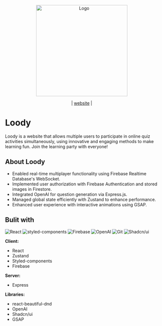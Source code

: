<div align="center">
  <img src="https://i.imgur.com/tZYNqgb.png" alt="Logo" width="300">

  <p>
    <!-- <a href="https://github.com/melody-ing/Loody.git">About</a> -->
    |
    <a href="https://loody.site/">website</a>
    |
    <!-- <a href="m9930716@gmail.com">Contact</a> -->
  </p>
</div>

# Loody

Loody is a website that allows multiple users to participate in online quiz activities simultaneously, using innovative and engaging methods to make learning fun. Join the learning party with everyone!

## About Loody

- Enabled real-time multiplayer functionality using Firebase Realtime Database's WebSocket.
- Implemented user authorization with Firebase Authentication and stored images in Firestore.
- Integrated OpenAI for question generation via Express.js.
- Managed global state efficiently with Zustand to enhance performance.
- Enhanced user experience with interactive animations using GSAP.

## Bulit with

![React](https://camo.githubusercontent.com/3babc94d778f96441b3a66615fb5ee88c6ed04f174ed49b04df92b071a7d0e80/68747470733a2f2f696d672e736869656c64732e696f2f62616467652f72656163742d2532333230323332612e7376673f7374796c653d666f722d7468652d6261646765266c6f676f3d7265616374266c6f676f436f6c6f723d253233363144414642)
![styled-components](https://img.shields.io/badge/STYLED--COMPONENTS-ffca28?style=for-the-badge&logo=styledcomponents&logoColor=white&color=%2338b2ac)
![Firebase](https://camo.githubusercontent.com/f34df100c34fada6dbfa7768b87a078ebbeeb932cbba71916f3f9e35e3107156/68747470733a2f2f696d672e736869656c64732e696f2f62616467652f66697265626173652d6666636132383f7374796c653d666f722d7468652d6261646765266c6f676f3d6669726562617365266c6f676f436f6c6f723d626c61636b)
![OpenAI](https://img.shields.io/badge/OpenAI-412991.svg?style=for-the-badge&logo=OpenAI&logoColor=white)
![Git](https://camo.githubusercontent.com/3d768e26ac10ba994a60ed19acd487895cc43a9cdd43e9305c2408b93136234d/68747470733a2f2f696d672e736869656c64732e696f2f62616467652f6769742d2532334630353033332e7376673f7374796c653d666f722d7468652d6261646765266c6f676f3d676974266c6f676f436f6c6f723d7768697465)
![Shadcn/ui](https://img.shields.io/badge/shadcn/ui-000000.svg?style=for-the-badge&logo=shadcn/ui&logoColor=white)

**Client:**

- React
- Zustand
- Styled-components
- Firebase

**Server:**

- Express

**Libraries:**

- react-beautiful-dnd
- OpenAI
- Shadcn/ui
- GSAP

<!-- ## Demo -->
